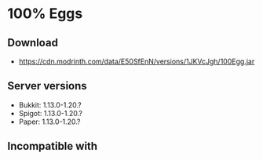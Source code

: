 # 100% Eggs

## Download
- https://cdn.modrinth.com/data/E50SfEnN/versions/1JKVcJgh/100Egg.jar

## Server versions
- Bukkit: 1.13.0-1.20.?
- Spigot: 1.13.0-1.20.?
- Paper: 1.13.0-1.20.?

## Incompatible with